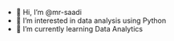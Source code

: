- 👋 Hi, I’m @mr-saadi
- 👀 I’m interested in data analysis using Python
- 🌱 I’m currently learning Data Analytics


<!---
mr-saadi/mr-saadi is a ✨ special ✨ repository because its `README.md` (this file) appears on your GitHub profile.
You can click the Preview link to take a look at your changes.
--->
